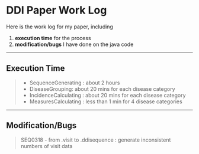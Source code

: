 DDI Paper Work Log
===================

Here is the work log for my paper, including 

 1.  **execution time** for the process
 2.  **modification/bugs** I have done on the java code 

----------

Execution Time
-------------
> - SequenceGenerating : about 2 hours
> - DiseaseGrouping: about 20 mins for each disease category
> - IncidenceCalculating : about 20 mins for each disease category
> - MeasuresCalculating : less than 1 min for 4 disease categories

----------

Modification/Bugs
-------------

> SEQ0318 - from .visit to .ddisequence : generate inconsistent numbers of visit data
